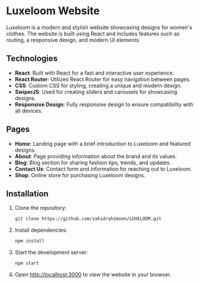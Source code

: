 # Luxeloom Website

Luxeloom is a modern and stylish website showcasing designs for women's clothes. The website is built using React and includes features such as routing, a responsive design, and modern UI elements.

## Technologies

- **React**: Built with React for a fast and interactive user experience.
- **React Router**: Utilizes React Router for easy navigation between pages.
- **CSS**: Custom CSS for styling, creating a unique and modern design.
- **SwiperJS**: Used for creating sliders and carousels for showcasing designs.
- **Responsive Design**: Fully responsive design to ensure compatibility with all devices.

## Pages

- **Home**: Landing page with a brief introduction to Luxeloom and featured designs.
- **About**: Page providing information about the brand and its values.
- **Blog**: Blog section for sharing fashion tips, trends, and updates.
- **Contact Us**: Contact form and information for reaching out to Luxeloom.
- **Shop**: Online store for purchasing Luxeloom designs.
  

## Installation

1. Clone the repository:

   ```bash
   git clone https://github.com/zahidrahimoon/LUXELOOM.git
   ```

2. Install dependencies:

   ```bash
   npm install
   ```

3. Start the development server:

   ```bash
   npm start
   ```

4. Open [http://localhost:3000](http://localhost:3000) to view the website in your browser.
